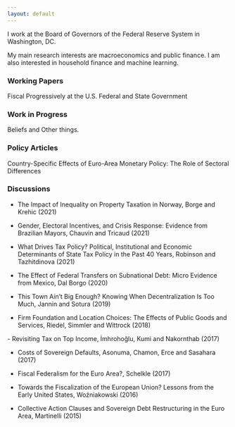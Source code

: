 ```yaml
---
layout: default
---
```


I work at the Board of Governors of the Federal Reserve System in Washington, DC.

My main research interests are macroeconomics and public finance. I am also interested in household finance and machine learning.


### Working Papers

Fiscal Progressively at the U.S. Federal and State Government


### Work in Progress

Beliefs and Other things.


### Policy Articles

Country-Specific Effects of Euro-Area Monetary Policy: The Role of Sectoral Differences


### Discussions

- The Impact of Inequality on Property Taxation in Norway, Borge and Krehic (2021)

- Gender, Electoral Incentives, and Crisis Response: Evidence from Brazilian Mayors, Chauvin and Tricaud (2021)

- What Drives Tax Policy? Political, Institutional and Economic Determinants of State Tax Policy in the Past 40 Years, Robinson and Tazhitdinova (2021)

- The Effect of Federal Transfers on Subnational Debt: Micro Evidence from Mexico, Dal Borgo (2020)

- This Town Ain’t Big Enough? Knowing When Decentralization Is Too Much, Jannin and Sotura (2019)

- Firm Foundation and Location Choices: The Effects of Public Goods and Services, Riedel, Simmler and Wittrock (2018)

​- Revisiting Tax on Top Income, İmhrohoğlu, Kumi and Nakornthab (2017)

- Costs of Sovereign Defaults, Asonuma, Chamon, Erce and Sasahara (2017)

- Fiscal Federalism for the Euro Area?, Schelkle​ (2017)

- Towards the Fiscalization of the European Union? Lessons from the Early United States, Woźniakowski (2016)

- Collective Action Clauses and Sovereign Debt Restructuring in the Euro Area, Martinelli (2015)
